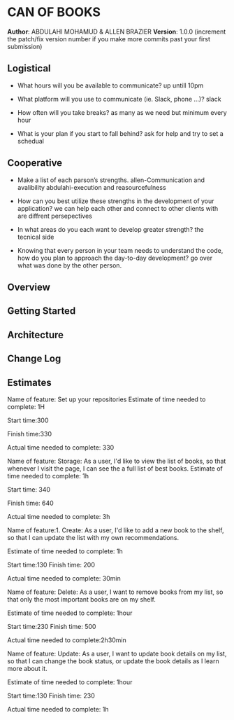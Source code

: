 # CAN OF BOOKS
**Author**: ABDULAHI MOHAMUD & ALLEN BRAZIER
**Version**: 1.0.0 (increment the patch/fix version number if you make more commits past your first submission)

## Logistical

- What hours will you be available to communicate?
up untill 10pm

- What platform will you use to communicate (ie. Slack, phone …)?
slack

- How often will you take breaks?
as many as we need but minimum every hour

- What is your plan if you start to fall behind?
ask for help and try to set a schedual

## Cooperative

- Make a list of each parson’s strengths.
allen-Communication and avalibility
abdulahi-execution and reasourcefulness

- How can you best utilize these strengths in the development of your application?
we can help each other and connect to other clients with are diffrent persepectives

- In what areas do you each want to develop greater strength?
the tecnical side

- Knowing that every person in your team needs to understand the code, how do you plan to approach the day-to-day development?
go over what was done by the other person.

## Overview
<!-- Provide a high level overview of what this application is and why you are building it, beyond the fact that it's an assignment for this class. (i.e. What's your problem domain?) -->

## Getting Started
<!-- What are the steps that a user must take in order to build this app on their own machine and get it running? -->

## Architecture
<!-- Provide a detailed description of the application design. What technologies (languages, libraries, etc) you're using, and any other relevant design information. -->

## Change Log
<!-- Use this area to document the iterative changes made to your application as each feature is successfully implemented. Use time stamps. Here's an example:

01-01-2001 4:59pm - Application now has a fully-functional express server, with a GET route for the location resource. -->

## Estimates
<!-- See below -->




Name of feature: Set up your repositories
Estimate of time needed to complete: 1H

Start time:300

Finish time:330

Actual time needed to complete: 330


Name of feature:  Storage: As a user, I'd like to view the list of books, so that whenever I visit the page, I can see the a full list of best books.
Estimate of time needed to complete: 1h

Start time: 340

Finish time: 640

Actual time needed to complete: 3h


Name of feature:1. Create: As a user, I'd like to add a new book to the shelf, so that I can update the list with my own recommendations.

Estimate of time needed to complete: 1h

Start time:130
Finish time: 200

Actual time needed to complete: 30min


Name of feature: Delete: As a user, I want to remove books from my list, so that only the most important books are on my shelf.

Estimate of time needed to complete: 1hour

Start time:230
Finish time: 500

Actual time needed to complete:2h30min




Name of feature: Update: As a user, I want to update book details on my list, so that I can change the book status, or update the book details as I learn more about it.

Estimate of time needed to complete: 1hour

Start time:130
Finish time: 230

Actual time needed to complete: 1h